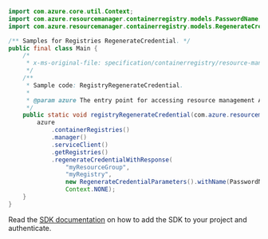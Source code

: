 ```java
import com.azure.core.util.Context;
import com.azure.resourcemanager.containerregistry.models.PasswordName;
import com.azure.resourcemanager.containerregistry.models.RegenerateCredentialParameters;

/** Samples for Registries RegenerateCredential. */
public final class Main {
    /*
     * x-ms-original-file: specification/containerregistry/resource-manager/Microsoft.ContainerRegistry/preview/2019-12-01-preview/examples/RegistryRegenerateCredential.json
     */
    /**
     * Sample code: RegistryRegenerateCredential.
     *
     * @param azure The entry point for accessing resource management APIs in Azure.
     */
    public static void registryRegenerateCredential(com.azure.resourcemanager.AzureResourceManager azure) {
        azure
            .containerRegistries()
            .manager()
            .serviceClient()
            .getRegistries()
            .regenerateCredentialWithResponse(
                "myResourceGroup",
                "myRegistry",
                new RegenerateCredentialParameters().withName(PasswordName.PASSWORD),
                Context.NONE);
    }
}
```

Read the [SDK documentation](https://github.com/Azure/azure-sdk-for-java/blob/azure-resourcemanager_2.10.0/sdk/resourcemanager/azure-resourcemanager/README.md) on how to add the SDK to your project and authenticate.

